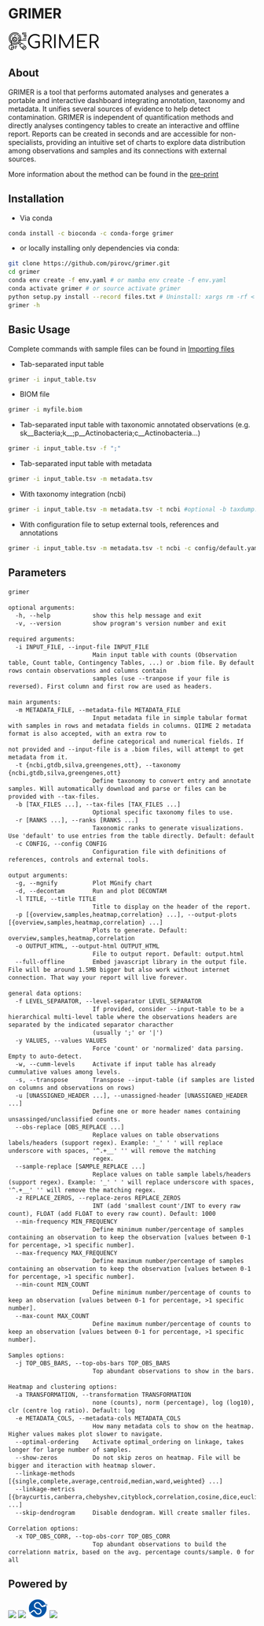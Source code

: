 # GRIMER

<img src="https://raw.githubusercontent.com/pirovc/grimer/main/grimer/img/logo.png">

## About

GRIMER is a tool that performs automated analyses and generates a portable and interactive dashboard integrating annotation, taxonomy and metadata. It unifies several sources of evidence to help detect contamination. GRIMER is independent of quantification methods and directly analyses contingency tables to create an interactive and offline report. Reports can be created in seconds and are accessible for non-specialists, providing an intuitive set of charts to explore data distribution among observations and samples and its connections with external sources.

More information about the method can be found in the [pre-print](https://doi.org/10.1101/2021.06.22.449360)

## Installation

- Via conda

```bash
conda install -c bioconda -c conda-forge grimer
```

- or locally installing only dependencies via conda:

```bash
git clone https://github.com/pirovc/grimer.git
cd grimer
conda env create -f env.yaml # or mamba env create -f env.yaml
conda activate grimer # or source activate grimer
python setup.py install --record files.txt # Uninstall: xargs rm -rf < files.txt
grimer -h
```

## Basic Usage

Complete commands with sample files can be found in [Importing files](importing)

- Tab-separated input table
```bash
grimer -i input_table.tsv
```

- BIOM file
```bash
grimer -i myfile.biom
```

- Tab-separated input table with taxonomic annotated observations (e.g. sk__Bacteria;k__;p__Actinobacteria;c__Actinobacteria...)
```bash
grimer -i input_table.tsv -f ";"
```

- Tab-separated input table with metadata
```bash
grimer -i input_table.tsv -m metadata.tsv
```

- With taxonomy integration (ncbi)
```bash
grimer -i input_table.tsv -m metadata.tsv -t ncbi #optional -b taxdump.tar.gz
```

- With configuration file to setup external tools, references and annotations
```bash
grimer -i input_table.tsv -m metadata.tsv -t ncbi -c config/default.yaml -d -g
```

## Parameters

    grimer

    optional arguments:
      -h, --help            show this help message and exit
      -v, --version         show program's version number and exit

    required arguments:
      -i INPUT_FILE, --input-file INPUT_FILE
                            Main input table with counts (Observation table, Count table, Contingency Tables, ...) or .biom file. By default rows contain observations and columns contain
                            samples (use --tranpose if your file is reversed). First column and first row are used as headers.

    main arguments:
      -m METADATA_FILE, --metadata-file METADATA_FILE
                            Input metadata file in simple tabular format with samples in rows and metadata fields in columns. QIIME 2 metadata format is also accepted, with an extra row to
                            define categorical and numerical fields. If not provided and --input-file is a .biom files, will attempt to get metadata from it.
      -t {ncbi,gtdb,silva,greengenes,ott}, --taxonomy {ncbi,gtdb,silva,greengenes,ott}
                            Define taxonomy to convert entry and annotate samples. Will automatically download and parse or files can be provided with --tax-files.
      -b [TAX_FILES ...], --tax-files [TAX_FILES ...]
                            Optional specific taxonomy files to use.
      -r [RANKS ...], --ranks [RANKS ...]
                            Taxonomic ranks to generate visualizations. Use 'default' to use entries from the table directly. Default: default
      -c CONFIG, --config CONFIG
                            Configuration file with definitions of references, controls and external tools.

    output arguments:
      -g, --mgnify          Plot MGnify chart
      -d, --decontam        Run and plot DECONTAM
      -l TITLE, --title TITLE
                            Title to display on the header of the report.
      -p [{overview,samples,heatmap,correlation} ...], --output-plots [{overview,samples,heatmap,correlation} ...]
                            Plots to generate. Default: overview,samples,heatmap,correlation
      -o OUTPUT_HTML, --output-html OUTPUT_HTML
                            File to output report. Default: output.html
      --full-offline        Embed javascript library in the output file. File will be around 1.5MB bigger but also work without internet connection. That way your report will live forever.

    general data options:
      -f LEVEL_SEPARATOR, --level-separator LEVEL_SEPARATOR
                            If provided, consider --input-table to be a hierarchical multi-level table where the observations headers are separated by the indicated separator characther
                            (usually ';' or '|')
      -y VALUES, --values VALUES
                            Force 'count' or 'normalized' data parsing. Empty to auto-detect.
      -w, --cumm-levels     Activate if input table has already cummulative values among levels.
      -s, --transpose       Transpose --input-table (if samples are listed on columns and observations on rows)
      -u [UNASSIGNED_HEADER ...], --unassigned-header [UNASSIGNED_HEADER ...]
                            Define one or more header names containing unsassinged/unclassified counts.
      --obs-replace [OBS_REPLACE ...]
                            Replace values on table observations labels/headers (support regex). Example: '_' ' ' will replace underscore with spaces, '^.+__' '' will remove the matching
                            regex.
      --sample-replace [SAMPLE_REPLACE ...]
                            Replace values on table sample labels/headers (support regex). Example: '_' ' ' will replace underscore with spaces, '^.+__' '' will remove the matching regex.
      -z REPLACE_ZEROS, --replace-zeros REPLACE_ZEROS
                            INT (add 'smallest count'/INT to every raw count), FLOAT (add FLOAT to every raw count). Default: 1000
      --min-frequency MIN_FREQUENCY
                            Define minimum number/percentage of samples containing an observation to keep the observation [values between 0-1 for percentage, >1 specific number].
      --max-frequency MAX_FREQUENCY
                            Define maximum number/percentage of samples containing an observation to keep the observation [values between 0-1 for percentage, >1 specific number].
      --min-count MIN_COUNT
                            Define minimum number/percentage of counts to keep an observation [values between 0-1 for percentage, >1 specific number].
      --max-count MAX_COUNT
                            Define maximum number/percentage of counts to keep an observation [values between 0-1 for percentage, >1 specific number].

    Samples options:
      -j TOP_OBS_BARS, --top-obs-bars TOP_OBS_BARS
                            Top abundant observations to show in the bars.

    Heatmap and clustering options:
      -a TRANSFORMATION, --transformation TRANSFORMATION
                            none (counts), norm (percentage), log (log10), clr (centre log ratio). Default: log
      -e METADATA_COLS, --metadata-cols METADATA_COLS
                            How many metadata cols to show on the heatmap. Higher values makes plot slower to navigate.
      --optimal-ordering    Activate optimal_ordering on linkage, takes longer for large number of samples.
      --show-zeros          Do not skip zeros on heatmap. File will be bigger and iteraction with heatmap slower.
      --linkage-methods [{single,complete,average,centroid,median,ward,weighted} ...]
      --linkage-metrics [{braycurtis,canberra,chebyshev,cityblock,correlation,cosine,dice,euclidean,hamming,jaccard,jensenshannon,kulsinski,mahalanobis,minkowski,rogerstanimoto,russellrao,seuclidean,sokalmichener,sokalsneath,sqeuclidean,wminkowski,yule} ...]
      --skip-dendrogram     Disable dendogram. Will create smaller files.

    Correlation options:
      -x TOP_OBS_CORR, --top-obs-corr TOP_OBS_CORR
                            Top abundant observations to build the correlationn matrix, based on the avg. percentage counts/sample. 0 for all

## Powered by

[<img src="https://static.bokeh.org/branding/logos/bokeh-logo.png" height="60">](https://bokeh.org)
[<img src="https://pandas.pydata.org/static/img/pandas.svg" height="40">](https://pandas.org)
[<img src="https://raw.githubusercontent.com/scipy/scipy/master/doc/source/_static/logo.svg" height="40">](https://scipy.org)
[<img src="http://scikit-bio.org/assets/logo.svg" height="40">](https://scikit-bio.org)
